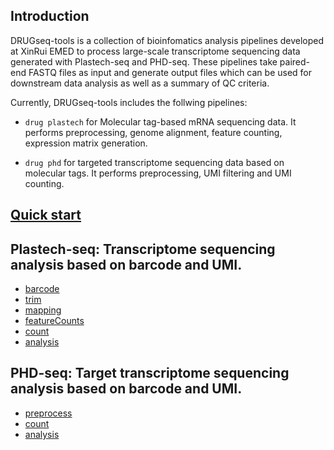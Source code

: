 ## Introduction
DRUGseq-tools is a collection of bioinfomatics analysis pipelines developed at XinRui EMED to process large-scale transcriptome sequencing data generated with Plastech-seq and PHD-seq. These pipelines take paired-end FASTQ files as input and generate output files which can be used for downstream data analysis as well as a summary of QC criteria.

Currently, DRUGseq-tools includes the follwing pipelines:

- `drug plastech` for Molecular tag-based mRNA sequencing data. It performs preprocessing, genome alignment, feature counting, expression matrix generation.

- `drug phd` for targeted transcriptome sequencing data based on molecular tags. It performs preprocessing, UMI filtering and UMI counting.

## [Quick start](quick_start.md)

## Plastech-seq: Transcriptome sequencing analysis based on barcode and UMI.
- [barcode](plastech/barcode.md)
- [trim](plastech/trim.md)
- [mapping](plastech/mapping.md)
- [featureCounts](plastech/featureCounts.md)
- [count](plastech/count.md)
- [analysis](toolkits/analysis.md)
## PHD-seq: Target transcriptome sequencing analysis based on barcode and UMI.
- [preprocess](phd/preprocess.md)
- [count](phd/count.md)
- [analysis](toolkits/analysis.md)
